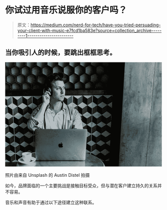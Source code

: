 # 你试过用音乐说服你的客户吗？

> 原文：<https://medium.com/nerd-for-tech/have-you-tried-persuading-your-client-with-music-e7fcd1ba583e?source=collection_archive---------1----------------------->

## 当你吸引人的时候，要跳出框框思考。

![](img/fcb2b0d822cb51bdca69996eb3214b9c.png)

照片由来自 Unsplash 的 Austin Distel 拍摄

如今，品牌面临的一个主要挑战是接触目标受众，但与潜在客户建立持久的关系并不容易。

音乐和声音有助于通过以下途径建立这种联系。